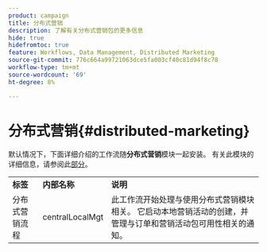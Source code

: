 ```yaml
---
product: campaign
title: 分布式营销
description: 了解有关分布式营销包的更多信息
hide: true
hidefromtoc: true
feature: Workflows, Data Management, Distributed Marketing
source-git-commit: 776c664a99721063dce5fa003cf40c81d94f8c78
workflow-type: tm+mt
source-wordcount: '69'
ht-degree: 8%

---
```



# 分布式营销{#distributed-marketing}



默认情况下，下面详细介绍的工作流随&#x200B;**分布式营销**&#x200B;模块一起安装。 有关此模块的详细信息，请参阅此[部分](../../distributed/using/about-distributed-marketing.md)。

<table> 
 <tbody> 
  <tr> 
   <td> <strong>标签</strong><br /> </td> 
   <td> <strong>内部名称</strong><br /> </td> 
   <td> <strong>说明</strong><br /> </td> 
  </tr> 
  <tr> 
   <td> <span class="uicontrol">分布式营销流程</span> <br /> </td> 
   <td> <span class="uicontrol">centralLocalMgt</span> <br /> </td> 
   <td> 此工作流开始处理与使用分布式营销模块相关。 它启动本地营销活动的创建，并管理与订单和营销活动包可用性相关的通知。<br /> </td> 
  </tr> 
 </tbody> 
</table>

